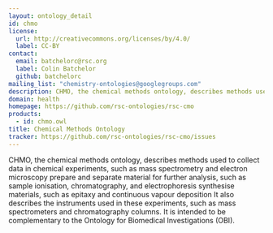 ```yaml
---
layout: ontology_detail
id: chmo
license:
  url: http://creativecommons.org/licenses/by/4.0/
  label: CC-BY
contact:
  email: batchelorc@rsc.org
  label: Colin Batchelor
  github: batchelorc
mailing_list: "chemistry-ontologies@googlegroups.com"
description: CHMO, the chemical methods ontology, describes methods used to
domain: health
homepage: https://github.com/rsc-ontologies/rsc-cmo
products:
  - id: chmo.owl
title: Chemical Methods Ontology
tracker: https://github.com/rsc-ontologies/rsc-cmo/issues
---
```


CHMO, the chemical methods ontology, describes methods used to collect data in chemical experiments, such as mass spectrometry and electron microscopy prepare and separate material for further analysis, such as sample ionisation, chromatography, and electrophoresis synthesise materials, such as epitaxy and continuous vapour deposition It also describes the instruments used in these experiments, such as mass spectrometers and chromatography columns. It is intended to be complementary to the Ontology for Biomedical Investigations (OBI).
